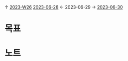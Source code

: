 
↑ [2023-W26](2023-W26.md)
[2023-06-28](2023-06-28.md) ← 2023-06-29 → [2023-06-30](2023-06-30.md)


# 목표



# 노트




